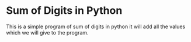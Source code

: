 # Sum of Digits in Python

This is a simple program of sum of digits in python it will add all the values
which we will give to the program.